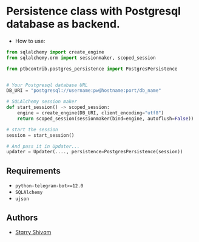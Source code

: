 # Persistence class with Postgresql database as backend.

* How to use:

```python
from sqlalchemy import create_engine
from sqlalchemy.orm import sessionmaker, scoped_session

from ptbcontrib.postgres_persistence import PostgresPersistence


# Your Postgresql database URL
DB_URI = "postgresql://username:pw@hostname:port/db_name"

# SQLAlchemy session maker
def start_session() -> scoped_session:
    engine = create_engine(DB_URI, client_encoding="utf8")
    return scoped_session(sessionmaker(bind=engine, autoflush=False))

# start the session
session = start_session()

# And pass it in Updater...
updater = Updater(...., persistence=PostgresPersistence(session))
```

## Requirements

*   `python-telegram-bot>=12.0`
*   `SQLAlchemy`
*   `ujson`

## Authors

*   [Stɑrry Shivɑm](https://github.com/starry69)
